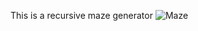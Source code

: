 This is a recursive maze generator
![Maze](https://github.com/user-attachments/assets/4d3a72bd-2ae6-4b04-ab1a-503cab2f76ff)
